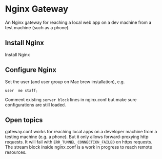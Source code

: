 # Nginx Gateway

An Nginx gateway for reaching a local web app on a dev machine from a test machine (such as a phone).

## Install Nginx 

Install Nginx

## Configure Nginx

Set the user (and user group on Mac brew installation), e.g. 

`user  me staff;`

Comment existing `server block` lines in nginx.conf but make sure configurations are still loaded.

## Open topics 

gateway.conf works for reaching local apps on a developer machine from a testing machine (e.g. a phone). But it only allows forward-proxying http requests. It will fail with `ERR_TUNNEL_CONNECTION_FAILED` on https requests. The stream block inside nginx.conf is a work in progress to reach remote resources.